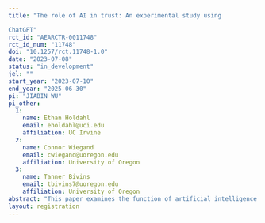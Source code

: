 ```yaml
---
title: "The role of AI in trust: An experimental study using
ChatGPT"
rct_id: "AEARCTR-0011748"
rct_id_num: "11748"
doi: "10.1257/rct.11748-1.0"
date: "2023-07-08"
status: "in_development"
jel: ""
start_year: "2023-07-10"
end_year: "2025-06-30"
pi: "JIABIN WU"
pi_other:
  1:
    name: Ethan Holdahl
    email: eholdahl@uci.edu
    affiliation: UC Irvine
  2:
    name: Connor Wiegand
    email: cwiegand@uoregon.edu
    affiliation: University of Oregon
  3:
    name: Tanner Bivins
    email: tbivins7@uoregon.edu
    affiliation: University of Oregon
abstract: "This paper examines the function of artificial intelligence (AI) as an assistant in a two-player trust game. Prior to the commencement of the game, the second player has the option to transmit a message to the first player. With the aid of AI, the second player can potentially enhance and rephrase the message before sending it. Similarly, the first player can utilize AI to comprehend the message received from the second player. To investigate the impact of AI on players' communication and decision-making in this strategic scenario, we conduct an experiment with various conditions: with or without AI assistance for the second player, the first player, or both, and whether the players have knowledge about their opponents receiving AI assistance or not."
layout: registration
---
```


